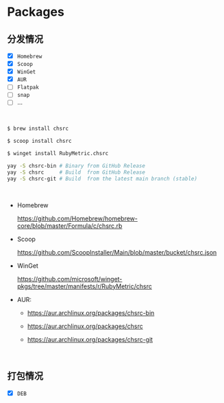 # Packages

## 分发情况

- [x] `Homebrew`
- [x] `Scoop`
- [x] `WinGet`
- [x] `AUR`
- [ ] `Flatpak`
- [ ] `snap`
- [ ] ...

<br>

```bash
$ brew install chsrc

$ scoop install chsrc

$ winget install RubyMetric.chsrc

yay -S chsrc-bin # Binary from GitHub Release
yay -S chsrc     # Build  from GitHub Release
yay -S chsrc-git # Build  from the latest main branch (stable)
```

<br>

- Homebrew

  https://github.com/Homebrew/homebrew-core/blob/master/Formula/c/chsrc.rb

- Scoop

  https://github.com/ScoopInstaller/Main/blob/master/bucket/chsrc.json

- WinGet

  https://github.com/microsoft/winget-pkgs/tree/master/manifests/r/RubyMetric/chsrc

- AUR:

  - https://aur.archlinux.org/packages/chsrc-bin

  - https://aur.archlinux.org/packages/chsrc

  - https://aur.archlinux.org/packages/chsrc-git

<br>


## 打包情况

- [x] `DEB`

<br>
